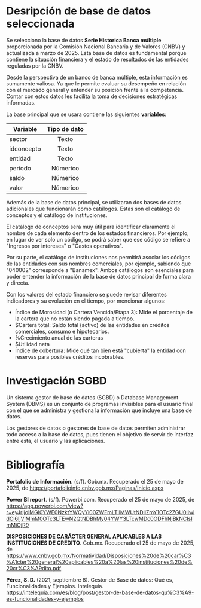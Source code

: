 # Desripción de base de datos seleccionada

Se selecciono la base de datos **Serie Historica Banca múltiple** proporcionada por la Comisión Nacional Bancaria y de Valores (CNBV) y actualizada a marzo de 2025. Esta base de datos es fundamental porque contiene la situación financiera y el estado de resultados de las entidades reguladas por la CNBV.

Desde la perspectiva de un banco de banca múltiple, esta información es sumamente valiosa. Ya que le permite evaluar su desempeño en relación con el mercado general y entender su posición frente a la competencia. Contar con estos datos les facilita la toma de decisiones estratégicas informadas.

La base principal que se usara contiene las siguientes **variables**:

|Variable|Tipo de dato
 --- | :---: 
sector|Texto
idconcepto|Texto
entidad|Texto
periodo|Númerico
saldo|Númerico
valor|Númerico

Además de la base de datos principal, se utilizaran dos bases de datos adicionales que funcionarán como catálogos. Estas son el catálogo de conceptos y el catálogo de instituciones.

El catálogo de conceptos será muy útil para identificar claramente el nombre de cada elemento dentro de los estados financieros. Por ejemplo, en lugar de ver solo un código, se podrá saber que ese código se refiere a "Ingresos por intereses" o "Gastos operativos".

Por su parte, el catálogo de instituciones nos permitirá asociar los códigos de las entidades con sus nombres comerciales, por ejemplo, sabiendo que "040002" corresponde a "Banamex". Ambos catálogos son esenciales para poder entender la información de la base de datos principal de forma clara y directa.

Con los valores del estado financiero se puede revisar diferentes indicadores y su evolución en el tiempo, por mencionar algunos:

- Índice de Morosidad (o Cartera Vencida/Etapa 3): Mide el porcentaje de la cartera que no están siendo pagada a tiempo.
- $Cartera total: Saldo total (activo) de las entidades en créditos comerciales, consumo e hipotecarios.
- %Crecimiento anual de las carteras
- $Utilidad neta
- Índice de cobertura: Mide qué tan bien está "cubierta" la entidad con reservas para posibles créditos incobrables.


# Investigación SGBD

Un sistema gestor de base de datos (SGBD) o Database Management System (DBMS) es un conjunto de programas invisibles para el usuario final con el que se administra y gestiona la información que incluye una base de datos.

Los gestores de datos o gestores de base de datos permiten administrar todo acceso a la base de datos, pues tienen el objetivo de servir de interfaz entre esta, el usuario y las aplicaciones.

# Bibliografía
**Portafolio de Información**. (s/f). Gob.mx. Recuperado el 25 de mayo de 2025, de https://portafolioinfo.cnbv.gob.mx/Paginas/Inicio.aspx

**Power BI report**. (s/f). Powerbi.com. Recuperado el 25 de mayo de 2025, de https://app.powerbi.com/view?r=eyJrIjoiMGI0YWE0NzktYWQyYi00ZWFmLTllMWUtNDllZmY1OTc2ZGU0IiwidCI6IjVlMmM0OTc3LTEwN2QtNDBhMy04YWY3LTcwMDc0ODFhNjBkNCIsImMiOjR9

**DISPOSICIONES DE CARÁCTER GENERAL APLICABLES A LAS INSTITUCIONES DE CRÉDITO**. Gob.mx. Recuperado el 25 de mayo de 2025, de https://www.cnbv.gob.mx/Normatividad/Disposiciones%20de%20car%C3%A1cter%20general%20aplicables%20a%20las%20instituciones%20de%20cr%C3%A9dito.pdf

**Pérez, S. D.** (2021, septiembre 8). Gestor de Base de datos: Qué es, Funcionalidades y Ejemplos. Intelequia. https://intelequia.com/es/blog/post/gestor-de-base-de-datos-qu%C3%A9-es-funcionalidades-y-ejemplos